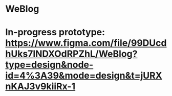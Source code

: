 # WeBlog
# In-progress prototype: https://www.figma.com/file/99DUcdhUks7lNDXOdRPZhL/WeBlog?type=design&node-id=4%3A39&mode=design&t=jURXnKAJ3v9kiiRx-1
